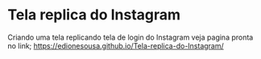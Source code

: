 # Tela replica do Instagram
 Criando uma tela replicando tela de login do Instagram
 veja pagina pronta no link;
 https://edionesousa.github.io/Tela-replica-do-Instagram/
